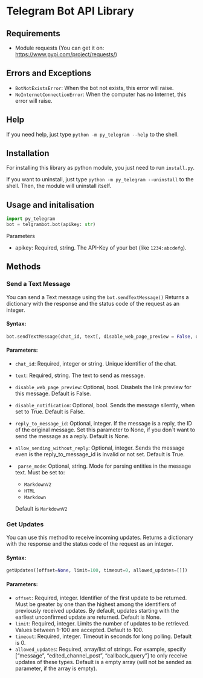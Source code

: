 # Telegram Bot API Library
## Requirements
- Module requests (You can get it on: https://www.pypi.com/project/requests/)

## Errors and Exceptions
- `BotNotExistsError`: When the bot not exists, this error will raise.
- `NoInternetConnectionError`: When the computer has no Internet, this error will raise.

## Help
If you need help, just type `python -m py_telegram --help` to the shell. 

## Installation
For installing this library as python module, you just need to run `install.py`. 

If you want to uninstall, just type `python -m py_telegram --uninstall` to the shell. Then, the module will uninstall itself.

## Usage and initalisation
```python
import py_telegram
bot = telgrambot.bot(apikey: str)
```
Parameters
- apikey: 
Required, string. The API-Key of your bot (like `1234:abcdefg`).

## Methods
### Send a Text Message
You can send a Text message using the `bot.sendTextMessage()`
Returns a dictionary with the response and the status code of the request as an integer.
#### Syntax:
```python
bot.sendTextMessage(chat_id, text[, disable_web_page_preview = False, disable_notification = False, reply_to_message_id = None, allow_sending_without_reply = True, parse_mode = `MarkdownV2`])
```

#### Parameters:
- `chat_id`: Required, integer or string. Unique identifier of the chat.
- `text`: Required, string. The text to send as message.
- `disable_web_page_preview`: Optional, bool. Disabels the link preview for this message. Default is False.
- `disable_notification`: Optional, bool. Sends the message silently, when set to True. Default is False.
- `reply_to_message_id`: Optional, integer. If the message is a reply, the ID of the original message. Set this parameter to None, if you don`t want to send the message as a reply. Default is None.
- `allow_sending_without_reply`: Optional, integer. Sends the message even is the reply_to_message_id is invalid or not set. Default is True.
- ` parse_mode`: Optional, string. Mode for parsing entities in the message text. Must be set to:
    - `MarkdownV2`
    - `HTML`
    - `Markdown`
    
    Default is `MarkdownV2`
### Get Updates
You can use this method to receive incoming updates. 
Returns a dictionary with the response and the status code of the request as an integer.
#### Syntax:
```python
getUpdates([offset=None, limit=100, timeout=0, allowed_updates=[]])
```
#### Parameters:
- `offset`:
    Required, integer. Identifier of the first update to be returned. Must be greater by one than the highest among the identifiers of previously received updates. By default, updates starting with the earliest unconfirmed update are returned. Default is None.
- `limit`:
    Required, integer. Limits the number of updates to be retrieved. Values between 1-100 are accepted. Default to 100.
- `timeout`:
    Required, integer. Timeout in seconds for long polling. Default is 0.
- `allowed_updates`:
    Required, array/list of strings. For example, specify [“message”, “edited_channel_post”, “callback_query”] to only receive updates of these types. Default is a empty array (will not be sended as parameter, if the array is empty).